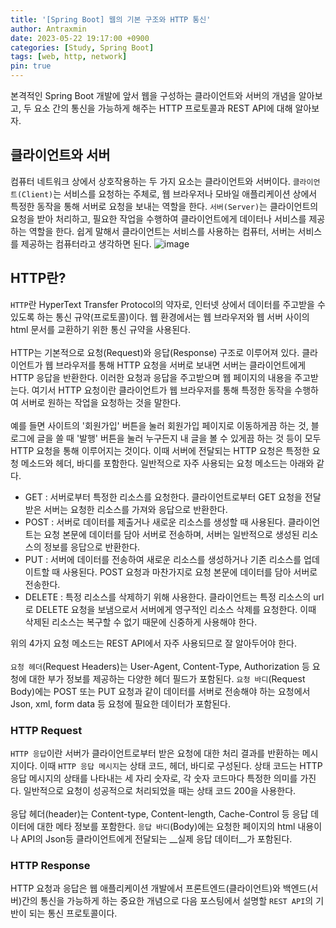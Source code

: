```yaml
---
title: '[Spring Boot] 웹의 기본 구조와 HTTP 통신'
author: Antraxmin
date: 2023-05-22 19:17:00 +0900
categories: [Study, Spring Boot]
tags: [web, http, network]
pin: true
---
```


본격적인 Spring Boot 개발에 앞서 웹을 구성하는 클라이언트와 서버의 개념을 알아보고, 두 요소 간의 통신을 가능하게 해주는 HTTP 프로토콜과 REST API에 대해 알아보자. 

## 클라이언트와 서버
컴퓨터 네트워크 상에서 상호작용하는 두 가지 요소는 클라이언트와 서버이다. 
`클라이언트(Client)`는 서비스를 요청하는 주체로, 웹 브라우저나 모바일 애플리케이션 상에서 특정한 동작을 통해 서버로 요청을 보내는 역할을 한다. `서버(Server)`는 클라이언트의 요청을 받아 처리하고, 필요한 작업을 수행하여 클라이언트에게 데이터나 서비스를 제공하는 역할을 한다. 쉽게 말해서 클라이언트는 서비스를 사용하는 컴퓨터, 서버는 서비스를 제공하는 컴퓨터라고 생각하면 된다. 
![image](https://github.com/Antraxmin/Antraxmin-Blog/assets/77287236/216b2360-e036-4449-bb48-4c259fdc04dd)

## HTTP란?
`HTTP`란 HyperText Transfer Protocol의 약자로, 인터넷 상에서 데이터를 주고받을 수 있도록 하는 통신 규약(프로토콜)이다. 웹 환경에서는 웹 브라우저와 웹 서버 사이의 html 문서를 교환하기 위한 통신 규약을 사용된다. <br /><br /> HTTP는 기본적으로 요청(Request)와 응답(Response) 구조로 이루어져 있다. 클라이언트가 웹 브라우저를 통해 HTTP 요청을 서버로 보내면 서버는 클라이언트에게 HTTP 응답을 반환한다. 이러한 요청과 응답을 주고받으며 웹 페이지의 내용을 주고받는다. 
여기서 HTTP 요청이란 클라이언트가 웹 브라우저를 통해 특정한 동작을 수행하여 서버로 원하는 작업을 요청하는 것을 말한다. <br /><br /> 예를 들면 사이트의 '회원가입' 버튼을 눌러 회원가입 페이지로 이동하게끔 하는 것, 블로그에 글을 쓸 때 '발행' 버튼을 눌러 누구든지 내 글을 볼 수 있게끔 하는 것 등이 모두 HTTP 요청을 통해 이루어지는 것이다. 이때 서버에 전달되는 HTTP 요청은 특정한 요청 메소드와 헤더, 바디를 포함한다. 일반적으로 자주 사용되는 요청 메소드는 아래와 같다. <br />

- GET :  서버로부터 특정한 리소스를 요청한다. 클라이언트로부터 GET 요청을 전달받은 서버는 요청한 리소스를 가져와 응답으로 반환한다. 
- POST : 서버로 데이터를 제출거나 새로운 리소스를 생성할 때 사용된다. 클라이언트는 요청 본문에 데이터를 담아 서버로 전송하며, 서버는 일반적으로 생성된 리소스의 정보를 응답으로 반환한다. 
- PUT : 서버에 데이터를 전송하여 새로운 리소스를 생성하거나 기존 리소스를 업데이트할 때 사용된다. POST 요청과 마찬가지로 요청 본문에 데이터를 담아 서버로 전송한다. 
- DELETE : 특정 리소스를 삭제하기 위해 사용한다. 클라이언트는 특정 리소스의 url로 DELETE 요청을 보냄으로서 서버에게 영구적인 리소스 삭제를 요청한다. 이때 삭제된 리소스는 복구할 수 없기 때문에 신중하게 사용해야 한다. 

위의 4가지 요청 메소드는 REST API에서 자주 사용되므로 잘 알아두어야 한다. <br /><br /> `요청 헤더`(Request Headers)는 User-Agent, Content-Type, Authorization 등 요청에 대한 부가 정보를 제공하는 다양한 헤더 필드가 포함된다. `요청 바디`(Request Body)에는 POST 또는 PUT 요청과 같이 데이터를 서버로 전송해야 하는 요청에서 Json, xml, form data 등 요청에 필요한 데이터가 포함된다. 

### HTTP Request
`HTTP 응답`이란 서버가 클라이언트로부터 받은 요청에 대한 처리 결과를 반환하는 메시지이다. 이때 `HTTP 응답 메시지`는 상태 코드, 헤더, 바디로 구성된다. 상태 코드는 HTTP 응답 메시지의 상태를 나타내는 세 자리 숫자로, 각 숫자 코드마다 특정한 의미를 가진다. 일반적으로 요청이 성공적으로 처리되었을 때는 상태 코드 200을 사용한다. <br /><br /> 응답 헤더(header)는 Content-type, Content-length, Cache-Control 등 응답 데이터에 대한 메타 정보를 포함한다. `응답 바디`(Body)에는 요청한 페이지의 html 내용이나 API의 Json등 클라이언트에게 전달되는 __실제 응답 데이터__가 포함된다. 

### HTTP Response
HTTP 요청과 응답은 웹 애플리케이션 개발에서 프론트엔드(클라이언트)와 백엔드(서버)간의 통신을 가능하게 하는 중요한 개념으로 다음 포스팅에서 설명할 `REST API`의 기반이 되는 통신 프로토콜이다. 



